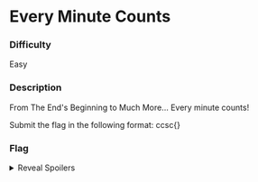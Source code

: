 # Every Minute Counts

### Difficulty

Easy

### Description

From The End's Beginning to Much More... Every minute counts!

Submit the flag in the following format: ccsc{<your answer here>}

### Flag

<details>
  <summary>Reveal Spoilers</summary>

  The flag is the hex encoding of the length of each episode in minutes.
  
  ccsc{a`gbYYGY}
</details>
